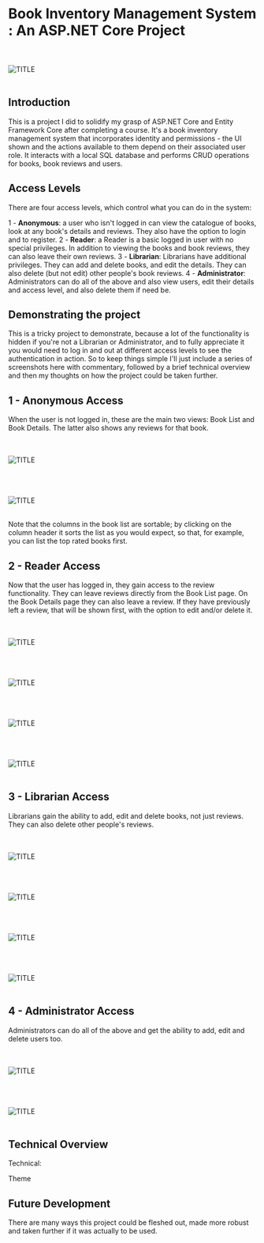 # Book Inventory Management System : An ASP.NET Core Project

<br><br>
![TITLE](/screenshots/XXX.PNG)
<br><br>

## Introduction

This is a project I did to solidify my grasp of ASP.NET Core and Entity Framework Core after completing a course. It's a book inventory management system that incorporates identity and permissions - the UI shown and the actions available to them depend on their associated user role. It interacts with a local SQL database and performs CRUD operations for books, book reviews and users.

## Access Levels

There are four access levels, which control what you can do in the system:

1 - **Anonymous**: a user who isn't logged in can view the catalogue of books, look at any book's details and reviews. They also have the option to login and to register.
2 - **Reader**: a Reader is a basic logged in user with no special privileges. In addition to viewing the books and book reviews, they can also leave their own reviews.
3 - **Librarian**: Librarians have additional privileges. They can add and delete books, and edit the details. They can also delete (but not edit) other people's book reviews.
4 - **Administrator**: Administrators can do all of the above and also view users, edit their details and access level, and also delete them if need be.

## Demonstrating the project

This is a tricky project to demonstrate, because a lot of the functionality is hidden if you're not a Librarian or Administrator, and to fully appreciate it you would need to log in and out at different access levels to see the authentication in action. So to keep things simple I'll just include a series of screenshots here with commentary, followed by a brief technical overview and then my thoughts on how the project could be taken further.

## 1 - Anonymous Access

When the user is not logged in, these are the main two views: Book List and Book Details. The latter also shows any reviews for that book.

<br><br>
![TITLE](/screenshots/XXX.PNG)
<br><br>

<br><br>
![TITLE](/screenshots/XXX.PNG)
<br><br>

Note that the columns in the book list are sortable; by clicking on the column header it sorts the list as you would expect, so that, for example, you can list the top rated books first.

## 2 - Reader Access

Now that the user has logged in, they gain access to the review functionality. They can leave reviews directly from the Book List page. On the Book Details page they can also leave a review. If they have previously left a review, that will be shown first, with the option to edit and/or delete it.

<br><br>
![TITLE](/screenshots/XXX.PNG)
<br><br>

<br><br>
![TITLE](/screenshots/XXX.PNG)
<br><br>

<br><br>
![TITLE](/screenshots/XXX.PNG)
<br><br>

<br><br>
![TITLE](/screenshots/XXX.PNG)
<br><br>

## 3 - Librarian Access

Librarians gain the ability to add, edit and delete books, not just reviews. They can also delete other people's reviews.

<br><br>
![TITLE](/screenshots/XXX.PNG)
<br><br>

<br><br>
![TITLE](/screenshots/XXX.PNG)
<br><br>

<br><br>
![TITLE](/screenshots/XXX.PNG)
<br><br>

<br><br>
![TITLE](/screenshots/XXX.PNG)
<br><br>

## 4 - Administrator Access

Administrators can do all of the above and get the ability to add, edit and delete users too.

<br><br>
![TITLE](/screenshots/XXX.PNG)
<br><br>

<br><br>
![TITLE](/screenshots/XXX.PNG)
<br><br>

## Technical Overview

Technical:

Theme

## Future Development

There are many ways this project could be fleshed out, made more robust and taken further if it was actually to be used.
